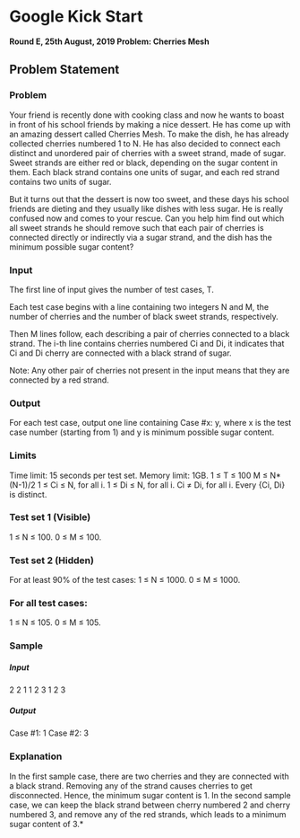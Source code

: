 # Google Kick Start
**Round E, 25th August, 2019 
Problem: Cherries Mesh**

## Problem Statement
### Problem
Your friend is recently done with cooking class and now he wants to boast in front of his school friends by making a nice dessert. He has come up with an amazing dessert called Cherries Mesh. To make the dish, he has already collected cherries numbered 1 to N. He has also decided to connect each distinct and unordered pair of cherries with a sweet strand, made of sugar. Sweet strands are either red or black, depending on the sugar content in them. Each black strand contains one units of sugar, and each red strand contains two units of sugar.

But it turns out that the dessert is now too sweet, and these days his school friends are dieting and they usually like dishes with less sugar. He is really confused now and comes to your rescue. Can you help him find out which all sweet strands he should remove such that each pair of cherries is connected directly or indirectly via a sugar strand, and the dish has the minimum possible sugar content?

### Input
The first line of input gives the number of test cases, T.

Each test case begins with a line containing two integers N and M, the number of cherries and the number of black sweet strands, respectively.

Then M lines follow, each describing a pair of cherries connected to a black strand. The i-th line contains cherries numbered Ci and Di, it indicates that Ci and Di cherry are connected with a black strand of sugar.

Note: Any other pair of cherries not present in the input means that they are connected by a red strand.

### Output
For each test case, output one line containing Case #x: y, where x is the test case number (starting from 1) and y is minimum possible sugar content.

### Limits
Time limit: 15 seconds per test set.
Memory limit: 1GB.
1 ≤ T ≤ 100
M ≤ N*(N-1)/2
1 ≤ Ci ≤ N, for all i.
1 ≤ Di ≤ N, for all i.
Ci ≠ Di, for all i.
Every {Ci, Di} is distinct.

### Test set 1 (Visible)
1 ≤ N ≤ 100.
0 ≤ M ≤ 100.

### Test set 2 (Hidden)
For at least 90% of the test cases:
1 ≤ N ≤ 1000.
0 ≤ M ≤ 1000.

### For all test cases:
1 ≤ N ≤ 105.
0 ≤ M ≤ 105.

### Sample

##### Input 
 
2
2 1
1 2
3 1
2 3

##### Output 
  
Case #1: 1
Case #2: 3

### Explanation
In the first sample case, there are two cherries and they are connected with a black strand. Removing any of the strand causes cherries to get disconnected. Hence, the minimum sugar content is 1.
In the second sample case, we can keep the black strand between cherry numbered 2 and cherry numbered 3, and remove any of the red strands, which leads to a minimum sugar content of 3.*
